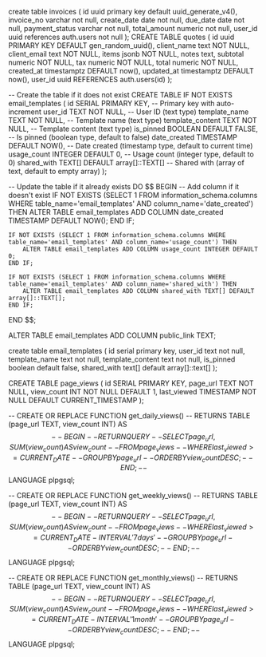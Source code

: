 create table invoices (
  id uuid primary key default uuid_generate_v4(),
  invoice_no varchar not null,
  create_date date not null,
  due_date date not null,
  payment_status varchar not null,
  total_amount numeric not null,
  user_id uuid references auth.users not null
);
CREATE TABLE quotes (
  id uuid PRIMARY KEY DEFAULT gen_random_uuid(),
  client_name text NOT NULL,
  client_email text NOT NULL,
  items jsonb NOT NULL,
  notes text,
  subtotal numeric NOT NULL,
  tax numeric NOT NULL,
  total numeric NOT NULL,
  created_at timestamptz DEFAULT now(),
  updated_at timestamptz DEFAULT now(),
  user_id uuid REFERENCES auth.users(id)
);



-- Create the table if it does not exist
CREATE TABLE IF NOT EXISTS email_templates (
    id SERIAL PRIMARY KEY,                     -- Primary key with auto-increment
    user_id TEXT NOT NULL,                     -- User ID (text type)
    template_name TEXT NOT NULL,               -- Template name (text type)
    template_content TEXT NOT NULL,            -- Template content (text type)
    is_pinned BOOLEAN DEFAULT FALSE,           -- Is pinned (boolean type, default to false)
    date_created TIMESTAMP DEFAULT NOW(),      -- Date created (timestamp type, default to current time)
    usage_count INTEGER DEFAULT 0,             -- Usage count (integer type, default to 0)
    shared_with TEXT[] DEFAULT array[]::TEXT[] -- Shared with (array of text, default to empty array)
);

-- Update the table if it already exists
DO $$
BEGIN
    -- Add column if it doesn't exist
    IF NOT EXISTS (SELECT 1 FROM information_schema.columns WHERE table_name='email_templates' AND column_name='date_created') THEN
        ALTER TABLE email_templates ADD COLUMN date_created TIMESTAMP DEFAULT NOW();
    END IF;
    
    IF NOT EXISTS (SELECT 1 FROM information_schema.columns WHERE table_name='email_templates' AND column_name='usage_count') THEN
        ALTER TABLE email_templates ADD COLUMN usage_count INTEGER DEFAULT 0;
    END IF;
    
    IF NOT EXISTS (SELECT 1 FROM information_schema.columns WHERE table_name='email_templates' AND column_name='shared_with') THEN
        ALTER TABLE email_templates ADD COLUMN shared_with TEXT[] DEFAULT array[]::TEXT[];
    END IF;
END $$;



ALTER TABLE email_templates
ADD COLUMN public_link TEXT;




create table email_templates (
  id serial primary key,
  user_id text not null,
  template_name text not null,
  template_content text not null,
  is_pinned boolean default false,
  shared_with text[] default array[]::text[]
);


CREATE TABLE page_views (
    id SERIAL PRIMARY KEY,
    page_url TEXT NOT NULL,
    view_count INT NOT NULL DEFAULT 1,
    last_viewed TIMESTAMP NOT NULL DEFAULT CURRENT_TIMESTAMP
);


-- CREATE OR REPLACE FUNCTION get_daily_views()
-- RETURNS TABLE (page_url TEXT, view_count INT) AS $$
-- BEGIN
--   RETURN QUERY
--   SELECT page_url, SUM(view_count) AS view_count
--   FROM page_views
--   WHERE last_viewed >= CURRENT_DATE
--   GROUP BY page_url
--   ORDER BY view_count DESC;
-- END;
-- $$ LANGUAGE plpgsql;

-- CREATE OR REPLACE FUNCTION get_weekly_views()
-- RETURNS TABLE (page_url TEXT, view_count INT) AS $$
-- BEGIN
--   RETURN QUERY
--   SELECT page_url, SUM(view_count) AS view_count
--   FROM page_views
--   WHERE last_viewed >= CURRENT_DATE - INTERVAL '7 days'
--   GROUP BY page_url
--   ORDER BY view_count DESC;
-- END;
-- $$ LANGUAGE plpgsql;


-- CREATE OR REPLACE FUNCTION get_monthly_views()
-- RETURNS TABLE (page_url TEXT, view_count INT) AS $$
-- BEGIN
--   RETURN QUERY
--   SELECT page_url, SUM(view_count) AS view_count
--   FROM page_views
--   WHERE last_viewed >= CURRENT_DATE - INTERVAL '1 month'
--   GROUP BY page_url
--   ORDER BY view_count DESC;
-- END;
-- $$ LANGUAGE plpgsql;